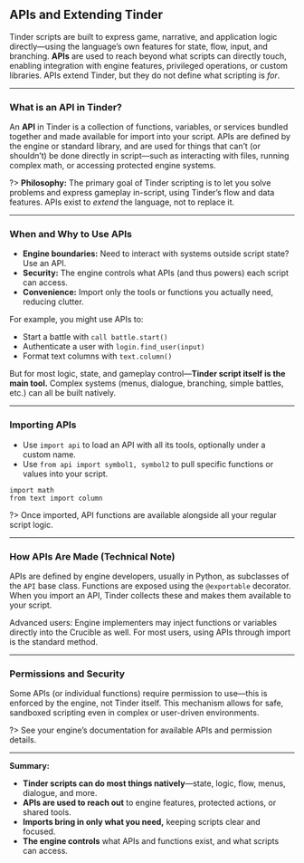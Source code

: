 ## APIs and Extending Tinder <!-- {docsify-ignore} -->

Tinder scripts are built to express game, narrative, and application logic directly—using the language’s own features for state, flow, input, and branching. **APIs** are used to reach beyond what scripts can directly touch, enabling integration with engine features, privileged operations, or custom libraries. APIs extend Tinder, but they do not define what scripting is *for*.

---

### What is an API in Tinder?

An **API** in Tinder is a collection of functions, variables, or services bundled together and made available for import into your script. APIs are defined by the engine or standard library, and are used for things that can’t (or shouldn’t) be done directly in script—such as interacting with files, running complex math, or accessing protected engine systems.

?> **Philosophy:**
The primary goal of Tinder scripting is to let you solve problems and express gameplay in-script, using Tinder’s flow and data features. APIs exist to *extend* the language, not to replace it.

---

### When and Why to Use APIs

* **Engine boundaries:** Need to interact with systems outside script state? Use an API.
* **Security:** The engine controls what APIs (and thus powers) each script can access.
* **Convenience:** Import only the tools or functions you actually need, reducing clutter.

For example, you might use APIs to:

* Start a battle with `call battle.start()`
* Authenticate a user with `login.find_user(input)`
* Format text columns with `text.column()`

But for most logic, state, and gameplay control—**Tinder script itself is the main tool.**
Complex systems (menus, dialogue, branching, simple battles, etc.) can all be built natively.

---

### Importing APIs

* Use `import api` to load an API with all its tools, optionally under a custom name.
* Use `from api import symbol1, symbol2` to pull specific functions or values into your script.

```tinder
import math
from text import column
```

?> Once imported, API functions are available alongside all your regular script logic.

---

### How APIs Are Made (Technical Note)

APIs are defined by engine developers, usually in Python, as subclasses of the `API` base class.
Functions are exposed using the `@exportable` decorator. When you import an API, Tinder collects these and makes them available to your script.

Advanced users: Engine implementers may inject functions or variables directly into the Crucible as well. For most users, using APIs through import is the standard method.

---

### Permissions and Security

Some APIs (or individual functions) require permission to use—this is enforced by the engine, not Tinder itself. This mechanism allows for safe, sandboxed scripting even in complex or user-driven environments.

?> See your engine’s documentation for available APIs and permission details.

---

**Summary:**

* **Tinder scripts can do most things natively**—state, logic, flow, menus, dialogue, and more.
* **APIs are used to reach out** to engine features, protected actions, or shared tools.
* **Imports bring in only what you need,** keeping scripts clear and focused.
* **The engine controls** what APIs and functions exist, and what scripts can access.
